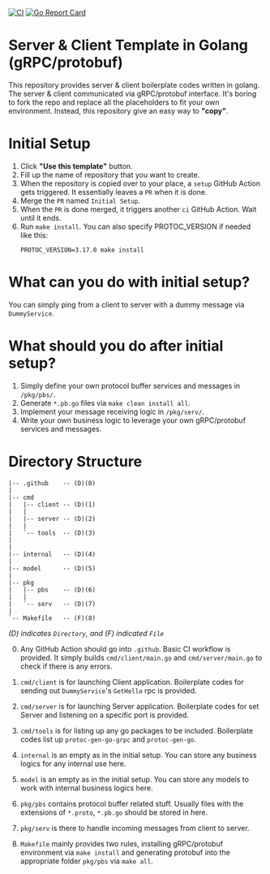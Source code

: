 [![CI](https://github.com/deep-diver/test1/actions/workflows/ci.yml/badge.svg)](https://github.com/deep-diver/test1/actions/workflows/ci.yml) [![Go Report Card](https://goreportcard.com/badge/github.com/deep-diver/test1)](https://goreportcard.com/report/github.com/deep-diver/test1)

# Server & Client Template in Golang (gRPC/protobuf)

This repository provides server & client boilerplate codes written in golang. The server & client communicated via gRPC/protobuf interface. It's boring to fork the repo and replace all the placeholders to fit your own environment. Instead, this repository give an easy way to **"copy"**.

# Initial Setup

1. Click **"Use this template"** button.
2. Fill up the name of repository that you want to create.
3. When the repository is copied over to your place, a `setup` GitHub Action gets triggered. It essentially leaves a `PR` when it is done.
4. Merge the `PR` named `Initial Setup`.
5. When the `PR` is done merged, it triggers another `ci` GitHub Action. Wait until it ends.
6. Run `make install`. You can also specify PROTOC_VERSION if needed like this:
   ```shell
   PROTOC_VERSION=3.17.0 make install
   ```

# What can you do with initial setup?

You can simply ping from a client to server with a dummy message via `DummyService`.

# What should you do after initial setup?

1. Simply define your own protocol buffer services and messages in `/pkg/pbs/`.
2. Generate `*.pb.go` files via `make clean install all`.
3. Implement your message receiving logic in `/pkg/serv/`.
4. Write your own business logic to leverage your own gRPC/protobuf services and messages.

# Directory Structure

```
|-- .github    -- (D)(0)
|
|-- cmd
|   |-- client -- (D)(1)
|   |
|   |-- server -- (D)(2)
|   |
|   `-- tools  -- (D)(3)
|
|
|-- internal   -- (D)(4)
|
|-- model      -- (D)(5)
|
|-- pkg
|   |-- pbs    -- (D)(6)
|   |
|   `-- serv   -- (D)(7)
|
`-- Makefile   -- (F)(8)
```

_(D) indicates `Directory`, and (F) indicated `File`_

0. Any GitHub Action should go into `.github`. Basic CI workflow is provided. It simply builds `cmd/client/main.go` and `cmd/server/main.go` to check if there is any errors.

1. `cmd/client` is for launching Client application. Boilerplate codes for sending out `DummyService`'s `GetHello` rpc is provided.

2. `cmd/server` is for launching Server application. Boilerplate codes for set Server and listening on a specific port is provided.

3. `cmd/tools` is for listing up any go packages to be included. Boilerplate codes list up `protoc-gen-go-grpc` and `protoc-gen-go`.

4. `internal` is an empty as in the initial setup. You can store any business logics for any internal use here.

5. `model` is an empty as in the initial setup. You can store any models to work with internal business logics here.

6. `pkg/pbs` contains protocol buffer related stuff. Usually files with the extensions of `*.proto`, `*.pb.go` should be stored in here.

7. `pkg/serv` is there to handle incoming messages from client to server.

8. `Makefile` mainly provides two rules, installing gRPC/protobuf environment via `make install` and generating protobuf into the appropriate folder `pkg/pbs` via `make all`.
